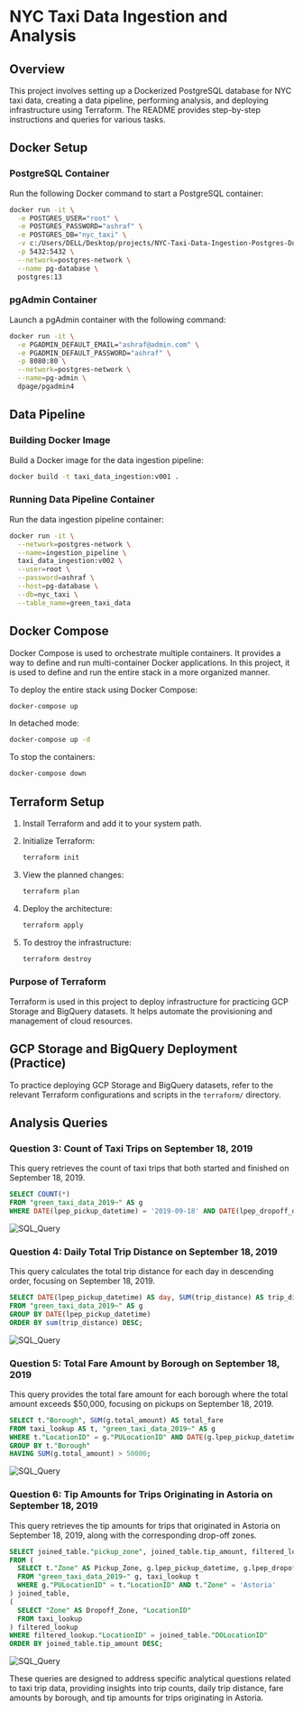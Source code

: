 # NYC Taxi Data Ingestion and Analysis

## Overview

This project involves setting up a Dockerized PostgreSQL database for NYC taxi data, creating a data pipeline, performing analysis, and deploying infrastructure using Terraform. The README provides step-by-step instructions and queries for various tasks.

## Docker Setup

### PostgreSQL Container

Run the following Docker command to start a PostgreSQL container:

```bash
docker run -it \
  -e POSTGRES_USER="root" \
  -e POSTGRES_PASSWORD="ashraf" \
  -e POSTGRES_DB="nyc_taxi" \
  -v c:/Users/DELL/Desktop/projects/NYC-Taxi-Data-Ingestion-Postgres-Docker/postgres_data:/var/lib/postgresql/data \
  -p 5432:5432 \
  --network=postgres-network \
  --name pg-database \
  postgres:13
```

### pgAdmin Container

Launch a pgAdmin container with the following command:

```bash
docker run -it \
  -e PGADMIN_DEFAULT_EMAIL="ashraf@admin.com" \
  -e PGADMIN_DEFAULT_PASSWORD="ashraf" \
  -p 8080:80 \
  --network=postgres-network \
  --name=pg-admin \
  dpage/pgadmin4
```

## Data Pipeline

### Building Docker Image

Build a Docker image for the data ingestion pipeline:

```bash
docker build -t taxi_data_ingestion:v001 .
```

### Running Data Pipeline Container

Run the data ingestion pipeline container:

```bash
docker run -it \
  --network=postgres-network \
  --name=ingestion_pipeline \
  taxi_data_ingestion:v002 \
  --user=root \
  --password=ashraf \
  --host=pg-database \
  --db=nyc_taxi \
  --table_name=green_taxi_data
```

## Docker Compose

Docker Compose is used to orchestrate multiple containers. It provides a way to define and run multi-container Docker applications. In this project, it is used to define and run the entire stack in a more organized manner.

To deploy the entire stack using Docker Compose:

```bash
docker-compose up
```

In detached mode:

```bash
docker-compose up -d
```

To stop the containers:

```bash
docker-compose down
```

## Terraform Setup

1. Install Terraform and add it to your system path.
2. Initialize Terraform:

    ```bash
    terraform init
    ```

3. View the planned changes:

    ```bash
    terraform plan
    ```

4. Deploy the architecture:

    ```bash
    terraform apply
    ```

5. To destroy the infrastructure:

    ```bash
    terraform destroy
    ```

### Purpose of Terraform

Terraform is used in this project to deploy infrastructure for practicing GCP Storage and BigQuery datasets. It helps automate the provisioning and management of cloud resources.

## GCP Storage and BigQuery Deployment (Practice)

To practice deploying GCP Storage and BigQuery datasets, refer to the relevant Terraform configurations and scripts in the `terraform/` directory.

## Analysis Queries

### Question 3: Count of Taxi Trips on September 18, 2019

This query retrieves the count of taxi trips that both started and finished on September 18, 2019.

```sql
SELECT COUNT(*)
FROM "green_taxi_data_2019~" AS g
WHERE DATE(lpep_pickup_datetime) = '2019-09-18' AND DATE(lpep_dropoff_datetime) = '2019-09-18';
```
![SQL_Query](data/images/Ques3W1.png)


### Question 4: Daily Total Trip Distance on September 18, 2019

This query calculates the total trip distance for each day in descending order, focusing on September 18, 2019.

```sql
SELECT DATE(lpep_pickup_datetime) AS day, SUM(trip_distance) AS trip_dist
FROM "green_taxi_data_2019~" AS g
GROUP BY DATE(lpep_pickup_datetime)
ORDER BY sum(trip_distance) DESC;
```
![SQL_Query](data/images/Ques4W1.png)

### Question 5: Total Fare Amount by Borough on September 18, 2019

This query provides the total fare amount for each borough where the total amount exceeds $50,000, focusing on pickups on September 18, 2019.

```sql
SELECT t."Borough", SUM(g.total_amount) AS total_fare
FROM taxi_lookup AS t, "green_taxi_data_2019~" AS g
WHERE t."LocationID" = g."PULocationID" AND DATE(g.lpep_pickup_datetime)='2019-09-18'
GROUP BY t."Borough"
HAVING SUM(g.total_amount) > 50000;
```
![SQL_Query](data/images/Ques5W1.png)

### Question 6: Tip Amounts for Trips Originating in Astoria on September 18, 2019

This query retrieves the tip amounts for trips that originated in Astoria on September 18, 2019, along with the corresponding drop-off zones.

```sql
SELECT joined_table."pickup_zone", joined_table.tip_amount, filtered_lookup.dropoff_zone
FROM (
  SELECT t."Zone" AS Pickup_Zone, g.lpep_pickup_datetime, g.lpep_dropoff_datetime, g."DOLocationID", t."LocationID", g.tip_amount
  FROM "green_taxi_data_2019~" g, taxi_lookup t
  WHERE g."PULocationID" = t."LocationID" AND t."Zone" = 'Astoria'
) joined_table,
(
  SELECT "Zone" AS Dropoff_Zone, "LocationID"
  FROM taxi_lookup
) filtered_lookup
WHERE filtered_lookup."LocationID" = joined_table."DOLocationID"
ORDER BY joined_table.tip_amount DESC;
```
![SQL_Query](data/images/Ques6W1.png)

These queries are designed to address specific analytical questions related to taxi trip data, providing insights into trip counts, daily trip distance, fare amounts by borough, and tip amounts for trips originating in Astoria.
